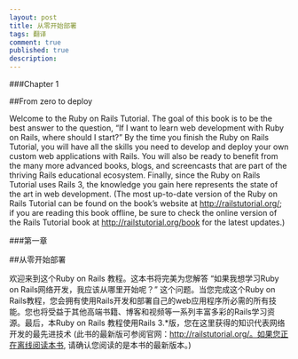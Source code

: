 ```yaml
---
layout: post
title: 从零开始部署
tags: 翻译
comment: true
published: true
description: 
---
```


###Chapter 1

##From zero to deploy

Welcome to the Ruby on Rails Tutorial. The goal of this book is to be the best answer to the question, “If I want to learn web development with Ruby on Rails, where should I start?” By the time you finish the Ruby on Rails Tutorial, you will have all the skills you need to develop and deploy your own custom web applications with Rails. You will also be ready to benefit from the many more advanced books, blogs, and screencasts that are part of the thriving Rails educational ecosystem. Finally, since the Ruby on Rails Tutorial uses Rails 3, the knowledge you gain here represents the state of the art in web development. (The most up-to-date version of the Ruby on Rails Tutorial can be found on the book’s website at http://railstutorial.org/; if you are reading this book offline, be sure to check the online version of the Rails Tutorial book at http://railstutorial.org/book for the latest updates.)

###第一章

##从零开始部署

欢迎来到这个Ruby on Rails 教程。这本书将完美为您解答 “如果我想学习Ruby on Rails网络开发，我应该从哪里开始呢？” 这个问题。当您完成这个Ruby on Rails教程，您会拥有使用Rails开发和部署自己的web应用程序所必需的所有技能。您也将受益于其他高端书籍、博客和视频等一系列丰富多彩的Rails学习资源。最后，本Ruby on Rails 教程使用Rails 3.*版，您在这里获得的知识代表网络开发的最先进技术 (此书的最新版可参阅官网：http://railstutorial.org/。如果您正在离线阅读本书, 请确认您阅读的是本书的最新版本。)